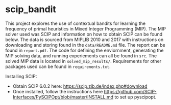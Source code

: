 # scip_bandit
This project explores the use of contextual bandits for learning the frequency of primal heuristics in Mixed Integer Programming (MIP).  The MIP solver used was SCIP and information on how to obtain SCIP can be found below.  The data is sourced from MIPLIB 2010 and 2017 with instructions on downloading and storing found in the `data/README.md` file.  The report can be found in `report.pdf`.  The code for defining the enviornment, generating the MIP solving data, and running experiements can all be found in `src`.  The solved MIP data is located in `solved_mip_results/`.  Requirements for other packages used can be found in `requirements.txt`.

Installing SCIP:
 - Obtain SCIP 6.0.2 here: https://scip.zib.de/index.php#download 
 - Once installed, follow the instructions here https://github.com/SCIP-Interfaces/PySCIPOpt/blob/master/INSTALL.md to set up pyscipopt.
